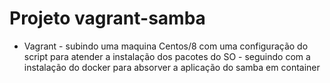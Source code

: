 # Projeto vagrant-samba

* Vagrant - subindo uma maquina Centos/8 com uma configuração do script para atender a instalação dos pacotes do SO
          - seguindo com a instalação do docker para absorver a aplicação do samba em container
